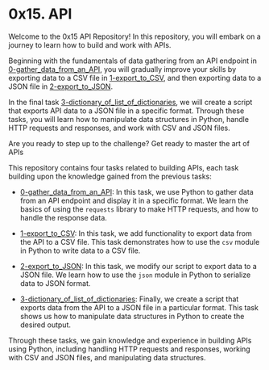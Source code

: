 # 0x15. API

Welcome to the 0x15 API Repository! In this repository, you will embark on a journey to learn how to build and work with APIs.

Beginning with the fundamentals of data gathering from an API endpoint in [0-gather_data_from_an_API](./0-gather_data_from_an_API/), you will gradually improve your skills by exporting data to a CSV file in [1-export_to_CSV](./1-export_to_CSV/), and then exporting data to a JSON file in [2-export_to_JSON](./2-export_to_JSON/).

In the final task [3-dictionary_of_list_of_dictionaries](./3-dictionary_of_list_of_dictionaries/), we will create a script that exports API data to a JSON file in a specific format. Through these tasks, you will learn how to manipulate data structures in Python, handle HTTP requests and responses, and work with CSV and JSON files.

Are you ready to step up to the challenge? Get ready to master the art of APIs

This repository contains four tasks related to building APIs, each task building upon the knowledge gained from the previous tasks:

- [0-gather_data_from_an_API](./0-gather_data_from_an_API/): In this task, we use Python to gather data from an API endpoint and display it in a specific format. We learn the basics of using the `requests` library to make HTTP requests, and how to handle the response data.

- [1-export_to_CSV](./1-export_to_CSV/): In this task, we add functionality to export data from the API to a CSV file. This task demonstrates how to use the `csv` module in Python to write data to a CSV file.

- [2-export_to_JSON](./2-export_to_JSON/): In this task, we modify our script to export data to a JSON file. We learn how to use the `json` module in Python to serialize data to JSON format.

- [3-dictionary_of_list_of_dictionaries](./3-dictionary_of_list_of_dictionaries/): Finally, we create a script that exports data from the API to a JSON file in a particular format. This task shows us how to manipulate data structures in Python to create the desired output.

Through these tasks, we gain knowledge and experience in building APIs using Python, including handling HTTP requests and responses, working with CSV and JSON files, and manipulating data structures.
